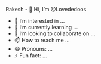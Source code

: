 Rakesh - 👋 Hi, I’m @Lovededoos
- 👀 I’m interested in ...
- 🌱 I’m currently learning ...
- 💞️ I’m looking to collaborate on ...
- 📫 How to reach me ...
- 😄 Pronouns: ...
- ⚡ Fun fact: ...

<!---
Lovededoos/Lovededoos is a ✨ special ✨ repository because its `README.md` (this file) appears on your GitHub profile.
You can click the Preview link to take a look at your changes.
--->

